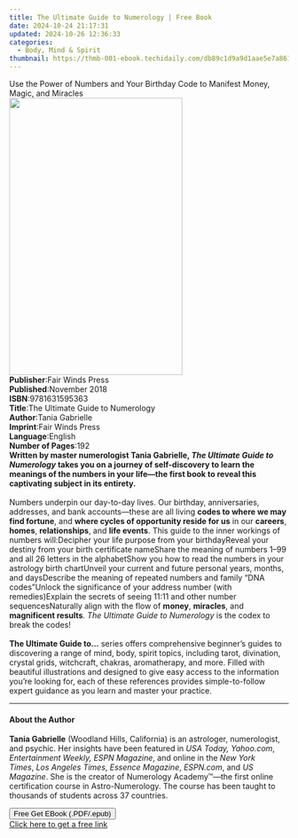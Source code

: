 ```yaml
---
title: The Ultimate Guide to Numerology | Free Book
date: 2024-10-24 21:17:31
updated: 2024-10-26 12:36:33
categories:
  - Body, Mind & Spirit
thumbnail: https://thmb-001-ebook.techidaily.com/db89c1d9a9d1aae5e7a861ef9d5e75ea044b549276cd658cf4af326f5b7f5881.jpg
---
```

<main id="book-container">
  <div class="flex flex-col">
    <div class="book-brief flex-1 py-6 px-4 sm:p-6 md:py-10 md:px-8">
      <!-- brief-->
      <div class="book-brief-main">
        Use the Power of Numbers and Your Birthday Code to Manifest Money,
        Magic, and Miracles
      </div>
    </div>
    <div
      class="book-meta-info flex-1 grid gap-4 col-start-1 col-end-3 row-start-1 sm:mb-6 sm:grid-cols-4 lg:gap-6 lg:col-start-2 lg:row-end-6 lg:row-span-6 lg:mb-0"
    >
      <div
        class="book-meta-info-left place-content-center mt-4 p-4 text-sm leading-6 col-start-2 col-span-2 dark:text-slate-400"
      >
        <img
          class="w-full h-500 object-cover rounded-lg sm:h-255 sm:col-span-2 lg:col-span-full"
          src="https://img-001-ebook.techidaily.com/d732df3053d2365ef1a0703369a1993954033e2738009904cba897747feafe07.jpg"
          alt=""
          width="312"
          height="500"
        />
      </div>
      <div
        class="book-meta-info-right mt-2 col-start-1 row-start-2 col-span-3 self-center"
      >
        <!-- meta data  -->
        <div class="flex flex-col px-4 md:px-8">
          <div class="flex-1">
            <strong>Publisher</strong>:<span class="px-2"
              >Fair Winds Press</span
            >
          </div>
          <div class="flex-1">
            <strong>Published</strong>:<span class="px-2">November 2018</span>
          </div>
          <div class="flex-1">
            <strong>ISBN</strong>:<span class="px-2">9781631595363</span>
          </div>
          <div class="flex-1">
            <strong>Title</strong>:<span class="px-2"
              >The Ultimate Guide to Numerology</span
            >
          </div>
          <div class="flex-1">
            <strong>Author</strong>:<span class="px-2">Tania Gabrielle</span>
          </div>
          <div class="flex-1">
            <strong>Imprint</strong>:<span class="px-2">Fair Winds Press</span>
          </div>
          <div class="flex-1">
            <strong>Language</strong>:<span class="px-2">English</span>
          </div>
          <div class="flex-1">
            <strong>Number of Pages</strong>:<span class="px-2">192</span>
          </div>
        </div>
      </div>
    </div>
    <div class="book-description flex-1 py-6 px-4 sm:p-6 md:py-10 md:px-8">
      <div class="book-description-main">
        <div accordion-content="" id="description">
          <b
            >Written by master numerologist Tania Gabrielle,
            <i>The Ultimate Guide to Numerology</i> takes you on a journey of
            self-discovery to learn the meanings of the numbers in your life—the
            first book to reveal this captivating subject in its entirety.</b
          ><br /><br />
          Numbers underpin our day-to-day lives. Our birthday, anniversaries,
          addresses, and bank accounts—these are all living
          <b>codes to where we may find&nbsp;fortune</b>, and
          <b>where cycles of opportunity reside for us</b> in our
          <b>careers</b>, <b>homes</b>, <b>relationships</b>, and
          <b>life events</b>. This guide to the inner workings of numbers
          will:Decipher your life purpose from your birthdayReveal your destiny
          from your birth certificate nameShare the meaning of numbers 1–99 and
          all 26 letters in the alphabetShow you how to read the numbers in your
          astrology birth chartUnveil your current and future personal years,
          months, and daysDescribe the meaning of repeated numbers and family
          “DNA codes”Unlock the significance of your address number (with
          remedies)Explain the secrets of seeing 11:11 and other number
          sequencesNaturally align with the flow of <b>money</b>,
          <b>miracles</b>, and <b>magnificent results</b>.
          <i>The Ultimate Guide to Numerology</i> is the codex to break the
          codes!<br /><br /><b>The Ultimate Guide to…</b> series offers
          comprehensive beginner’s guides to discovering a range of mind, body,
          spirit topics, including tarot, divination, crystal grids, witchcraft,
          chakras, aromatherapy, and more. Filled with beautiful illustrations
          and designed to give easy access to the information you’re looking
          for, each of these references provides simple-to-follow expert
          guidance as you learn and master your practice.
        </div>
        <div class="accordion-fader"></div>
      </div>
    </div>
    <div class="book-excerpts flex-1 py-6 px-4 sm:p-6 md:py-10 md:px-8">
      <!-- excerpts-->
      <div class="book-excerpts-main">
        <hr />
        <h4 class="placeholder placeholder-heading">
          <span>About the Author</span>
        </h4>
        <p></p>
        <p>
          <b>Tania Gabrielle</b>&nbsp;(Woodland Hills, California) is an
          astrologer, numerologist, and psychic. Her insights have been featured
          in <i>USA Today, Yahoo.com</i>,
          <i>Entertainment Weekly, ESPN Magazine</i>,&nbsp;and online
          in&nbsp;the<i> New York Times</i>,&nbsp;<i>Los Angeles Times</i>,<i>
            Essence Magazine</i
          >,<i> ESPN.com</i>,&nbsp;and&nbsp;<i>US Magazine</i>. She is the
          creator of Numerology Academy™—the first online certification course
          in Astro-Numerology. The course has been taught to thousands of
          students across 37 countries.
        </p>
        <p></p>
      </div>
    </div>
    <div
      class="book-about-author flex-1 py-6 px-4 sm:p-6 md:py-10 md:px-8"
    ></div>
    <div class="book-free-get flex-1 py-6 px-4 sm:p-6 md:py-10 md:px-8">
      <button
        id="btn-free-get"
        class="bg-blue-500 hover:bg-blue-700 text-white font-bold py-2 px-4 rounded"
      >
        Free Get EBook (.PDF/.epub)
      </button>
      <div id="countdown-display" class="px-2 text-lg mt-2"></div>
      <a
        id="free-link"
        class="hidden bg-blue-500 hover:bg-blue-700 text-white font-bold py-2 px-4 rounded"
        href="https://www.ebooks.com/en-us/book/210198087/the-ultimate-guide-to-numerology/tania-gabrielle/"
        target="_blank"
        >Click here to get a free link</a
      >
    </div>
    <script>
      let countdownTime = 0;
      let countdownInterval = null;
      document
        .getElementById('btn-free-get')
        .addEventListener('click', startCountdown);
      function startCountdown() {
        countdownTime = new Date().getTime() + 60000 * 3;
        countdownInterval = setInterval(updateCountdown, 1000);
        document.getElementById('btn-free-get').disabled = true;
        document
          .getElementById('btn-free-get')
          .classList.add('bg-gray-500', 'cursor-not-allowed');
      }
      function updateCountdown() {
        let currentTime = new Date().getTime();
        let timeLeft = countdownTime - currentTime;
        let secondsLeft = Math.floor(timeLeft / 1000);
        document.getElementById('countdown-display').innerHTML =
          `Remaining time: ${secondsLeft} seconds.`;
        if (secondsLeft <= 0) {
          clearInterval(countdownInterval);
          document.getElementById('btn-free-get').classList.add('hidden');
          document.getElementById('free-link').classList.remove('hidden');
          document.getElementById('countdown-display').innerHTML = '';
        }
      }
    </script>
  </div>
</main>
